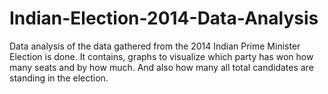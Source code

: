 # Indian-Election-2014-Data-Analysis
Data analysis of the data gathered from the 2014 Indian Prime Minister Election is done. It contains, graphs to visualize which party has won how many seats and by how much. And also how many all total candidates are standing in the election.
